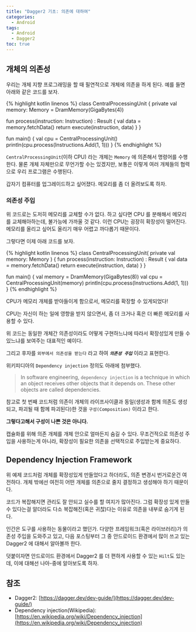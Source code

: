 ```yaml
---
title: "Dagger2 기초: 의존에 대하여"
categories:
  - Android
tags:
  - Android
  - Dagger2
toc: true
---
```


## 개체의 의존성
우리는 개체 지향 프로그래밍을 할 때 필연적으로 개체에 의존을 하게 된다. 예를 들면 아래와 같은 코드를 보자.

{% highlight kotlin linenos %}
class CentralProcessingUnit {
  private val memory: Memory = DramMemory(GigaBytes(4))

  fun process(instruction: Instruction) : Result {
    val data = memory.fetchData()
    return execute(instruction, data)
  }
}

fun main() {
  val cpu = CentralProcessingUnit()
  println(cpu.process(Instructions.Add(1, 1)))
}
{% endhighlight %}

`CentralProcessingUnit`(이하 CPU) 라는 개체는 `Memory` 에 의존해서 명령어를 수행한다. 물론 개체 자체만으로 무언가할 수는 있겠지만, 보통은 이렇게 여러 개체들의 협력으로 우리 프로그램은 수행된다.

갑자기 컴퓨터를 업그레이드하고 싶어졌다. 메모리를 좀 더 올려보도록 하자.

### 의존성 주입
위 코드로는 도저히 메모리를 교체할 수가 없다. 하고 싶다면 CPU 를 분해해서 메모리를 교체해아하는데, 불가능에 가까울 것 같다. 이런 CPU는 굉장히 확장성이 떨어진다. 메모리를 올리고 싶어도 올리기 매우 어렵고 까다롭기 때문이다.

그렇다면 이제 아래 코드를 보자.

{% highlight kotlin linenos %}
class CentralProcessingUnit(
  private val memory: Memory
) {
  fun process(instruction: Instruction) : Result {
    val data = memory.fetchData()
    return execute(instruction, data)
  }
}

fun main() {
  val memory = DramMemory(GigaBytes(8))
  val cpu = CentralProcessingUnit(memory)
  println(cpu.process(Instructions.Add(1, 1)))
}
{% endhighlight %}

CPU가 메모리 개체를 받아들이게 함으로서, 메모리를 확장할 수 있게되었다! 

CPU는 자신이 하는 일에 영향을 받지 않으면서, 좀 더 크거나 혹은 더 빠른 메모리를 사용할 수 있다.

위 코드는 동일한 개체간 의존성이라도 어떻게 구현하느냐에 따라서 확장성있게 만들 수 있느냐를 보여주는 대표적인 예이다.

그리고 후자를 `외부에서 의존성을 받는다` 라고 하여 _**`의존성 주입`**_ 이라고 표현한다.

위키피디아의 `Dependency injection` 정의도 아래에 첨부했다.

> In software engineering, `dependency injection` is a technique in which an object receives other objects that it depends on. These other objects are called dependencies.

참고로 첫 번째 코드처럼 의존이 개체의 라이프사이클과 동일(생성과 함께 의존도 생성되고, 파괴될 때 함께 파괴된다)한 것을 `구성(Composition)` 이라고 한다.

**그렇다고해서 구성이 나쁜 것은 아니다.** 

캡슐화를 위해 의존 개체를 개체 안으로 얼마든지 숨길 수 있다. 무조건적으로 의존성 주입을 사용하는게 아니라, 확장성이 필요한 의존을 선택적으로 주입받는게 중요하다.

## Dependency Injection Framework
위 예제 코드처럼 개체를 확장성있게 만들었다고 하더라도, 의존 변경시 번거로운건 여전하다. 개체 밖에선 여전히 어떤 개체를 의존으로 줄지 결정하고 생성해야 하기 때문이다.

코드가 복잡해지면 관리도 잘 안되고 실수를 할 여지가 많아진다. 그럼 확장성 있게 만들 수 있다는걸 알더라도 다소 복잡해진(혹은 귀찮)다는 이유로 의존을 내부로 숨기게 된다.

인간은 도구를 사용하는 동물이라고 했던가. 다양한 프레임워크(혹은 라이브러리)가 의존성 주입을 도와주고 있고, 다음 포스팅부터 그 중 안드로이드 환경에서 많이 쓰고 있는 Dagger2 에 대해서 알아볼까 한다.

덧붙이자면 안드로이드 환경에서 Dagger2 를 더 편하게 사용할 수 있는 `Hilt`도 있는데, 이에 대해선 나아-중에 알아보도록 하자.

## 참조
- Dagger2: [https://dagger.dev/dev-guide/](https://dagger.dev/dev-guide/)
- Dependency injection(Wikipedia): [https://en.wikipedia.org/wiki/Dependency_injection](https://en.wikipedia.org/wiki/Dependency_injection)